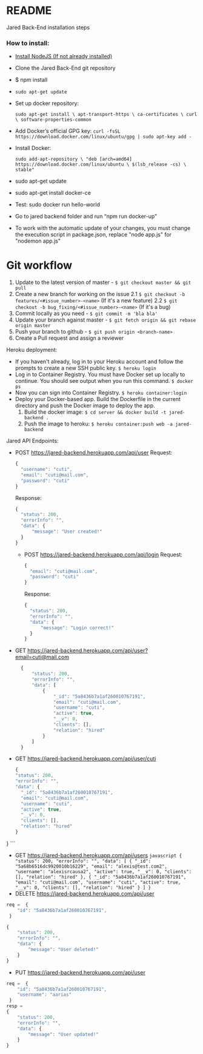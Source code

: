 # README #

Jared Back-End installation steps

### How to install: ###
* [Install NodeJS (If not already installed)](https://nodejs.org/en/download/package-manager/#debian-and-ubuntu-based-linux-distributions)
* Clone the Jared Back-End git repository
* $ npm install
* `sudo apt-get update`
* Set up docker repository:

    `sudo apt-get install \
    apt-transport-https \
    ca-certificates \
    curl \
    software-properties-common`

* Add Docker’s official GPG key:
     `curl -fsSL https://download.docker.com/linux/ubuntu/gpg | sudo apt-key add -`

* Install Docker:

    `sudo add-apt-repository \
    "deb [arch=amd64] https://download.docker.com/linux/ubuntu \
    $(lsb_release -cs) \
    stable"`

* sudo apt-get update
* sudo apt-get install docker-ce
* Test: sudo docker run hello-world
* Go to jared backend folder and run “npm run docker-up”

* To work with the automatic update of your changes, you must change the execution script in package.json, replace "node app.js" for "nodemon app.js"

# Git workflow #
1. Update to the latest version of master - `$ git checkout master && git pull`
2. Create a new branch for working on the issue
  2.1 `$ git checkout -b features/<#issue_number>-<name>` (If it's a new feature)
  2.2 `$ git checkout -b bug_fixing/<#issue_number>-<name>` (If it's a bug)
3. Commit locally as you need - `$ git commit -m 'bla bla'`
4. Update your branch against master - `$ git fetch origin && git rebase origin master`
5. Push your branch to github - `$ git push origin <branch-name>`
6. Create a Pull request and assign a reviewer

Heroku deployment:
* If you haven't already, log in to your Heroku account and follow the prompts to create a new SSH public key.
  `$ heroku login`
* Log in to Container Registry. You must have Docker set up locally to continue. You should see output when you run this command.
  `$ docker ps`
* Now you can sign into Container Registry.
  `$ heroku container:login`
* Deploy your Docker-based app. Build the Dockerfile in the current directory and push the Docker image to deploy the app.
   1. Build the docker image: `$ cd server && docker build -t jared-backend .`
   2. Push the image to heroku: `$ heroku container:push web -a jared-backend`

Jared API Endpoints:
* POST https://jared-backend.herokuapp.com/api/user
  Request:
  ```javascript
  {
    "username": "cuti",
    "email": "cuti@mail.com",
    "password": "cuti"
  }
  ```
  Response:
  ```javascript
  {
    "status": 200,
    "errorInfo": "",
    "data": {
        "message": "User created!"
    }
  }
  ```
  * POST https://jared-backend.herokuapp.com/api/login
    Request:
    ```javascript
    {
      "email": "cuti@mail.com",
      "password": "cuti"
    }
    ```
    Response:
    ```javascript
    {
      "status": 200,
      "errorInfo": "",
      "data": {
          "message": "Login correct!"
      }
    }
    ```
* GET https://jared-backend.herokuapp.com/api/user?email=cuti@mail.com
  ```javascript
    {
        "status": 200,
        "errorInfo": "",
        "data": [
            {
                "_id": "5a8436b7a1af260010767191",
                "email": "cuti@mail.com",
                "username": "cuti",
                "active": true,
                "__v": 0,
                "clients": [],
                "relation": "hired"
            }
        ]
    }
  ```
* GET https://jared-backend.herokuapp.com/api/user/cuti
    ```javascript
    {
  "status": 200,
  "errorInfo": "",
  "data": {
      "_id": "5a8436b7a1af260010767191",
      "email": "cuti@mail.com",
      "username": "cuti",
      "active": true,
      "__v": 0,
      "clients": [],
      "relation": "hired"
  }
}
    ```
* GET https://jared-backend.herokuapp.com/api/users
        ```javascript
        {
    "status": 200,
    "errorInfo": "",
    "data": [
        {
            "_id": "5a68b6516dc9920010b16229",
            "email": "alexis@test.com2",
            "username": "alexisrcausa2",
            "active": true,
            "__v": 0,
            "clients": [],
            "relation": "hired"
        },
        {
            "_id": "5a8436b7a1af260010767191",
            "email": "cuti@mail.com",
            "username": "cuti",
            "active": true,
            "__v": 0,
            "clients": [],
            "relation": "hired"
        }
    ]
}
        ```
* DELETE https://jared-backend.herokuapp.com/api/user
```javascript
req =  {
	"id": "5a8436b7a1af260010767191",
 }

{
    "status": 200,
    "errorInfo": "",
    "data": {
        "message": "User deleted!"
    }
}
```
* PUT https://jared-backend.herokuapp.com/api/user
```javascript
req =  {
	"id": "5a8436b7a1af260010767191",
    "username": "aarias"
 }
resp =
{
    "status": 200,
    "errorInfo": "",
    "data": {
        "message": "User updated!"
    }
}
```
